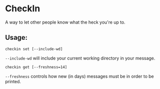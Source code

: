 # CheckIn

A way to let other people know what the heck you're up to.

## Usage:

`checkin set [--include-wd]`

`--include-wd` will include your current working directory in your message.

`checkin get [--freshness=14]`

`--freshness` controls how new (in days) messages must be in order to be printed.